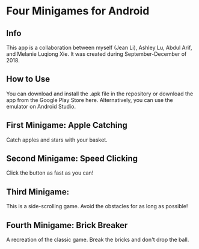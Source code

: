 # Four Minigames for Android

## Info
This app is a collaboration between myself (Jean Li), Ashley Lu, Abdul Arif, and Melanie Luqiong Xie. It was created during September-December of 2018.

## How to Use
You can download and install the .apk file in the repository or download the app from the Google Play Store here. Alternatively, you can use the emulator on Android Studio.

## First Minigame: Apple Catching
Catch apples and stars with your basket.

## Second Minigame: Speed Clicking
Click the button as fast as you can!

## Third Minigame: 
This is a side-scrolling game. Avoid the obstacles for as long as possible!

## Fourth Minigame: Brick Breaker
A recreation of the classic game. Break the bricks and don't drop the ball.
